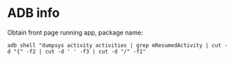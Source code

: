 # ADB info
Obtain front page running app, package name:
~~~shell
adb shell "dumpsys activity activities | grep mResumedActivity | cut -d "{" -f2 | cut -d ' ' -f3 | cut -d "/" -f1"
~~~

# 
